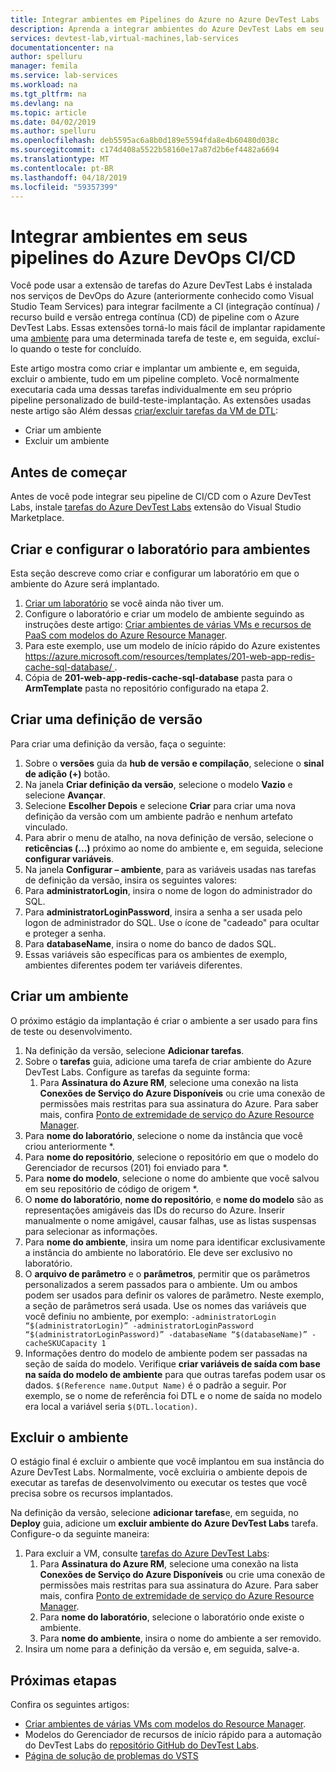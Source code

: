 ```yaml
---
title: Integrar ambientes em Pipelines do Azure no Azure DevTest Labs | Microsoft Docs
description: Aprenda a integrar ambientes do Azure DevTest Labs em seu Azure DevOps CI (integração contínua) e os pipelines de entrega contínua (CD).
services: devtest-lab,virtual-machines,lab-services
documentationcenter: na
author: spelluru
manager: femila
ms.service: lab-services
ms.workload: na
ms.tgt_pltfrm: na
ms.devlang: na
ms.topic: article
ms.date: 04/02/2019
ms.author: spelluru
ms.openlocfilehash: deb5595ac6a8b0d189e5594fda8e4b60480d038c
ms.sourcegitcommit: c174d408a5522b58160e17a87d2b6ef4482a6694
ms.translationtype: MT
ms.contentlocale: pt-BR
ms.lasthandoff: 04/18/2019
ms.locfileid: "59357399"
---
```

# <a name="integrate-environments-into-your-azure-devops-cicd-pipelines"></a>Integrar ambientes em seus pipelines do Azure DevOps CI/CD
Você pode usar a extensão de tarefas do Azure DevTest Labs é instalada nos serviços de DevOps do Azure (anteriormente conhecido como Visual Studio Team Services) para integrar facilmente a CI (integração contínua) / recurso build e versão entrega contínua (CD) de pipeline com o Azure DevTest Labs. Essas extensões torná-lo mais fácil de implantar rapidamente uma [ambiente](devtest-lab-test-env.md) para uma determinada tarefa de teste e, em seguida, excluí-lo quando o teste for concluído. 

Este artigo mostra como criar e implantar um ambiente e, em seguida, excluir o ambiente, tudo em um pipeline completo. Você normalmente executaria cada uma dessas tarefas individualmente em seu próprio pipeline personalizado de build-teste-implantação. As extensões usadas neste artigo são Além dessas [criar/excluir tarefas da VM de DTL](devtest-lab-integrate-ci-cd-vsts.md):

- Criar um ambiente
- Excluir um ambiente

## <a name="before-you-begin"></a>Antes de começar
Antes de você pode integrar seu pipeline de CI/CD com o Azure DevTest Labs, instale [tarefas do Azure DevTest Labs](https://marketplace.visualstudio.com/items?itemName=ms-azuredevtestlabs.tasks) extensão do Visual Studio Marketplace. 

## <a name="create-and-configure-the-lab-for-environments"></a>Criar e configurar o laboratório para ambientes
Esta seção descreve como criar e configurar um laboratório em que o ambiente do Azure será implantado.

1. [Criar um laboratório](devtest-lab-create-lab.md) se você ainda não tiver um. 
2. Configure o laboratório e criar um modelo de ambiente seguindo as instruções deste artigo: [Criar ambientes de várias VMs e recursos de PaaS com modelos do Azure Resource Manager](devtest-lab-create-environment-from-arm.md).
3. Para este exemplo, use um modelo de início rápido do Azure existentes [ https://azure.microsoft.com/resources/templates/201-web-app-redis-cache-sql-database/ ](https://azure.microsoft.com/resources/templates/201-web-app-redis-cache-sql-database/).
4. Cópia de **201-web-app-redis-cache-sql-database** pasta para o **ArmTemplate** pasta no repositório configurado na etapa 2.

## <a name="create-a-release-definition"></a>Criar uma definição de versão
Para criar uma definição da versão, faça o seguinte:

1.  Sobre o **versões** guia da **hub de versão e compilação**, selecione o **sinal de adição (+)** botão.
2.  Na janela **Criar definição da versão**, selecione o modelo **Vazio** e selecione **Avançar**.
3.  Selecione **Escolher Depois** e selecione **Criar** para criar uma nova definição da versão com um ambiente padrão e nenhum artefato vinculado.
4.  Para abrir o menu de atalho, na nova definição de versão, selecione o **reticências (...)**  próximo ao nome do ambiente e, em seguida, selecione **configurar variáveis**.
5.  Na janela **Configurar – ambiente**, para as variáveis usadas nas tarefas de definição da versão, insira os seguintes valores:
1.  Para **administratorLogin**, insira o nome de logon do administrador do SQL.
2.  Para **administratorLoginPassword**, insira a senha a ser usada pelo logon de administrador do SQL. Use o ícone de "cadeado" para ocultar e proteger a senha.
3.  Para **databaseName**, insira o nome do banco de dados SQL.
4.  Essas variáveis são específicas para os ambientes de exemplo, ambientes diferentes podem ter variáveis diferentes.

## <a name="create-an-environment"></a>Criar um ambiente
O próximo estágio da implantação é criar o ambiente a ser usado para fins de teste ou desenvolvimento.

1. Na definição da versão, selecione **Adicionar tarefas**.
2. Sobre o **tarefas** guia, adicione uma tarefa de criar ambiente do Azure DevTest Labs. Configure as tarefas da seguinte forma:
    1. Para **Assinatura do Azure RM**, selecione uma conexão na lista **Conexões de Serviço do Azure Disponíveis** ou crie uma conexão de permissões mais restritas para sua assinatura do Azure. Para saber mais, confira [Ponto de extremidade de serviço do Azure Resource Manager](/azure/devops/pipelines/library/service-endpoints).
2. Para **nome do laboratório**, selecione o nome da instância que você criou anteriormente *.
3. Para **nome do repositório**, selecione o repositório em que o modelo do Gerenciador de recursos (201) foi enviado para *.
4. Para **nome do modelo**, selecione o nome do ambiente que você salvou em seu repositório de código de origem *. 
5. O **nome do laboratório**, **nome do repositório**, e **nome do modelo** são as representações amigáveis das IDs do recurso do Azure. Inserir manualmente o nome amigável, causar falhas, use as listas suspensas para selecionar as informações.
6. Para **nome do ambiente**, insira um nome para identificar exclusivamente a instância do ambiente no laboratório.  Ele deve ser exclusivo no laboratório.
7. O **arquivo de parâmetro** e o **parâmetros**, permitir que os parâmetros personalizados a serem passados para o ambiente. Um ou ambos podem ser usados para definir os valores de parâmetro. Neste exemplo, a seção de parâmetros será usada. Use os nomes das variáveis que você definiu no ambiente, por exemplo: `-administratorLogin “$(administratorLogin)” -administratorLoginPassword “$(administratorLoginPassword)” -databaseName “$(databaseName)” -cacheSKUCapacity 1`
8. Informações dentro do modelo de ambiente podem ser passadas na seção de saída do modelo. Verifique **criar variáveis de saída com base na saída do modelo de ambiente** para que outras tarefas podem usar os dados. `$(Reference name.Output Name)` é o padrão a seguir. Por exemplo, se o nome de referência foi DTL e o nome de saída no modelo era local a variável seria `$(DTL.location)`.

## <a name="delete-the-environment"></a>Excluir o ambiente
O estágio final é excluir o ambiente que você implantou em sua instância do Azure DevTest Labs. Normalmente, você excluiria o ambiente depois de executar as tarefas de desenvolvimento ou executar os testes que você precisa sobre os recursos implantados.

Na definição da versão, selecione **adicionar tarefas**e, em seguida, no **Deploy** guia, adicione um **excluir ambiente do Azure DevTest Labs** tarefa. Configure-o da seguinte maneira:

1. Para excluir a VM, consulte [tarefas do Azure DevTest Labs](https://marketplace.visualstudio.com/items?itemName=ms-azuredevtestlabs.tasks):
    1. Para **Assinatura do Azure RM**, selecione uma conexão na lista **Conexões de Serviço do Azure Disponíveis** ou crie uma conexão de permissões mais restritas para sua assinatura do Azure. Para saber mais, confira [Ponto de extremidade de serviço do Azure Resource Manager](/azure/devops/pipelines/library/service-endpoints).
    2. Para **nome do laboratório**, selecione o laboratório onde existe o ambiente.
    3. Para **nome do ambiente**, insira o nome do ambiente a ser removido.
2. Insira um nome para a definição da versão e, em seguida, salve-a.

## <a name="next-steps"></a>Próximas etapas
Confira os seguintes artigos: 
- [Criar ambientes de várias VMs com modelos do Resource Manager](devtest-lab-create-environment-from-arm.md).
- Modelos do Gerenciador de recursos de início rápido para a automação do DevTest Labs do [repositório GitHub do DevTest Labs](https://github.com/Azure/azure-quickstart-templates).
- [Página de solução de problemas do VSTS](/azure/devops/pipelines/troubleshooting)

